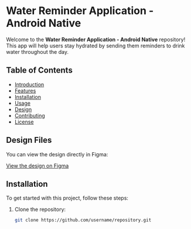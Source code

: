 # Water Reminder Application - Android Native

Welcome to the **Water Reminder Application - Android Native** repository! This app will help users stay hydrated by sending them reminders to drink water throughout the day.

## Table of Contents

- [Introduction](#introduction)
- [Features](#features)
- [Installation](#installation)
- [Usage](#usage)
- [Design](#design)
- [Contributing](#contributing)
- [License](#license)


## Design Files

You can view the design directly in Figma:

[View the design on Figma](https://www.figma.com/design/hwC1UumR0afEfIcfVTxnGQ/Water-Reminder-Application-Design?node-id=0-1&t=YWrChR5FkrXbsy4k-1)



## Installation

To get started with this project, follow these steps:

1. Clone the repository:
   ```sh
   git clone https://github.com/username/repository.git

